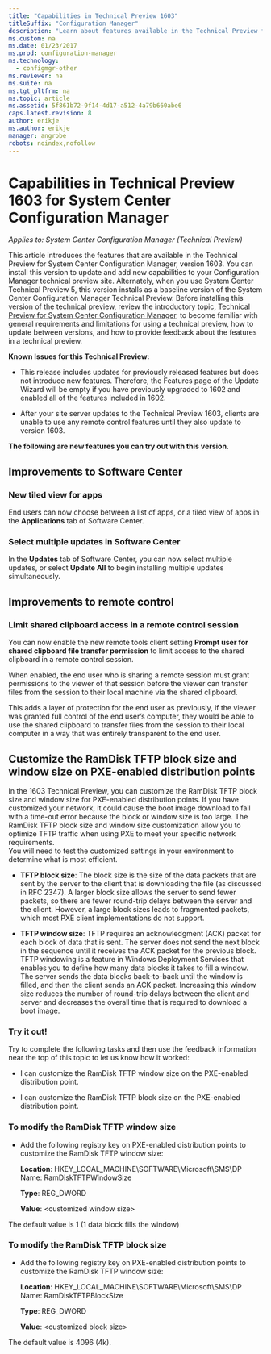```yaml
---
title: "Capabilities in Technical Preview 1603"
titleSuffix: "Configuration Manager"
description: "Learn about features available in the Technical Preview for System Center Configuration Manager, version 1603."
ms.custom: na
ms.date: 01/23/2017
ms.prod: configuration-manager
ms.technology:
  - configmgr-other
ms.reviewer: na
ms.suite: na
ms.tgt_pltfrm: na
ms.topic: article
ms.assetid: 5f861b72-9f14-4d17-a512-4a79b660abe6
caps.latest.revision: 8
author: erikjems.author: erikjemanager: angrobe
robots: noindex,nofollow
---
```

# Capabilities in Technical Preview 1603 for System Center Configuration Manager*Applies to: System Center Configuration Manager (Technical Preview)*
This article introduces the features that are available in the Technical Preview for System Center Configuration Manager, version 1603. You can install this version to update and add new capabilities to your Configuration Manager technical preview site. Alternately, when you use System Center Technical Preview 5, this version installs as a baseline version of the System Center Configuration Manager Technical Preview. Before installing this version of the technical preview, review the introductory topic, [Technical Preview for System Center Configuration Manager](../../core/get-started/technical-preview.md), to become familiar with general requirements and limitations for using a technical preview, how to update between versions, and how to provide feedback about the features in a technical preview.  

 **Known Issues for this Technical Preview:**  

-   This release includes updates for previously released features but does not introduce new features. Therefore, the Features page of the Update Wizard will be empty if you have previously upgraded to 1602 and enabled all of the features included in 1602.  

-   After your site server updates to the Technical Preview 1603, clients are unable to use any remote control features until they also update to version 1603.  

 **The following are new features you can try out with this version.**  

##  <a name="BKMK_SC1603"></a> Improvements to Software Center  

### New tiled view for apps  
 End users can now choose between a list of apps, or a tiled view of apps in the **Applications** tab of Software Center.  

### Select multiple updates in Software Center  
 In the **Updates** tab of Software Center, you can now select multiple updates, or select **Update All** to begin installing multiple updates simultaneously.  

##  <a name="BKMK_RC1603"></a> Improvements to remote control  

### Limit shared clipboard access in a remote control session  
 You can now enable the new remote tools client setting **Prompt user for shared clipboard file transfer permission** to limit access to the shared clipboard in a remote control session.  

 When enabled, the end user who is sharing a remote session must grant permissions to the viewer of that session before the viewer can transfer files from the session to their local machine via the shared clipboard.  

 This adds a layer of protection for the end user as previously, if the viewer was granted full control of the end user’s computer, they would be able to use the shared clipboard to transfer files from the session to their local computer in a way that was entirely transparent to the end user.  

##  <a name="BKMK_RamDiskTFTP"></a> Customize the RamDisk TFTP block size and window size on PXE-enabled distribution points  
 In the 1603 Technical Preview, you can customize the RamDisk TFTP block size and window size for PXE-enabled distribution points. If you have customized your network, it could cause the boot image download to fail with a time-out error because the block or window size is too large. The RamDisk TFTP block size and window size customization allow you to optimize TFTP traffic when using PXE to meet your specific network requirements.   
You will need to test the customized settings in your environment to determine what is most efficient.  

-   **TFTP block size**: The block size is the size of the data packets that are sent by the server to the client that is downloading the file (as discussed in RFC 2347). A larger block size allows the server to send fewer packets, so there are fewer round-trip delays between the server and the client. However, a large block sizes leads to fragmented packets, which most PXE client implementations do not support.  

-   **TFTP window size**: TFTP requires an acknowledgment (ACK) packet for each block of data that is sent. The server does not send the next block in the sequence until it receives the ACK packet for the previous block. TFTP windowing is a feature in Windows Deployment Services that enables you to define how many data blocks it takes to fill a window. The server sends the data blocks back-to-back until the window is filled, and then the client sends an ACK packet. Increasing this window size reduces the number of round-trip delays between the client and server and decreases the overall time that is required to download a boot image.  

### Try it out!  
 Try to complete the following tasks and then use the feedback information near the top of this topic to let us know how it worked:  

-   I can customize the RamDisk TFTP window size on the PXE-enabled distribution point.  

-   I can customize the RamDisk TFTP block size on the PXE-enabled distribution point.  

### To modify the RamDisk TFTP window size  

-   Add the following registry key on PXE-enabled distribution points to customize the RamDisk TFTP window size:  

     **Location**: HKEY_LOCAL_MACHINE\SOFTWARE\Microsoft\SMS\DP  
    Name: RamDiskTFTPWindowSize  

     **Type**: REG_DWORD  

     **Value**: &lt;customized window size\>  

 The default value is 1 (1 data block fills the window)  

### To modify the RamDisk TFTP block size  

-   Add the following registry key on PXE-enabled distribution points to customize the RamDisk TFTP window size:  

     **Location**: HKEY_LOCAL_MACHINE\SOFTWARE\Microsoft\SMS\DP  
    Name: RamDiskTFTPBlockSize  

     **Type**: REG_DWORD  

     **Value**: &lt;customized block size\>  

 The default value is 4096 (4k).  

